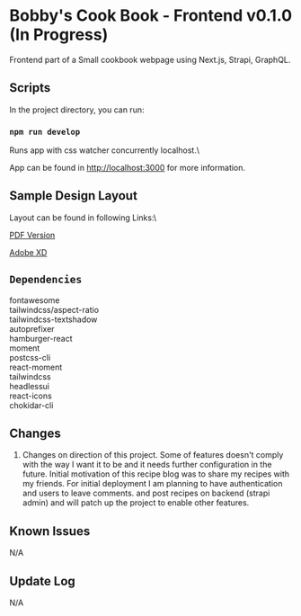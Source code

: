 # Bobby's Cook Book - Frontend v0.1.0 (In Progress)

Frontend part of a Small cookbook webpage using Next.js, Strapi, GraphQL.

## Scripts

In the project directory, you can run:

### `npm run develop`

Runs app with css watcher concurrently localhost.\

App can be found in [http://localhost:3000](http://localhost:3000) for more information.

## Sample Design Layout

Layout can be found in following Links:\

[PDF Version](https://drive.google.com/file/d/1HIL0IOkn7GSX_48taIbAhtnk6SjPYrId/view?usp=sharing)

[Adobe XD](https://xd.adobe.com/view/97f6bf09-b82c-415d-afbd-d3ae0694106a-c2a5/)

## `Dependencies`

fontawesome\
tailwindcss/aspect-ratio\
tailwindcss-textshadow\
autoprefixer\
hamburger-react\
moment\
postcss-cli\
react-moment\
tailwindcss\
headlessui\
react-icons\
chokidar-cli

## Changes

1. Changes on direction of this project. Some of features doesn't comply with the way I want it to be and it needs further configuration in the future. Initial motivation of this recipe blog was to share my recipes with my friends. For initial deployment I am planning to have authentication and users to leave comments. and post recipes on backend (strapi admin) and will patch up the project to enable other features.

## Known Issues

N/A

## Update Log

N/A
